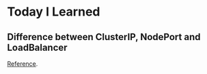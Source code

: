# Today I Learned

## Difference between ClusterIP, NodePort and LoadBalancer

[Reference](https://stackoverflow.com/questions/41509439/whats-the-difference-between-clusterip-nodeport-and-loadbalancer-service-types).
